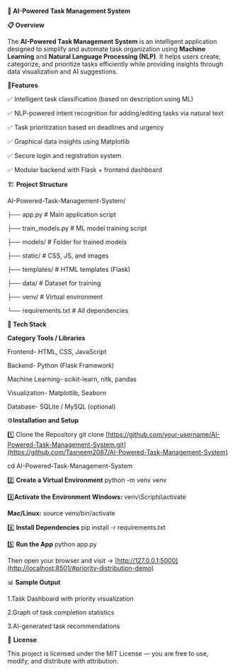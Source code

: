 **🧠 AI-Powered Task Management System**

**📋 Overview**

The **AI-Powered Task Management System** is an intelligent application designed to simplify and automate task organization using **Machine Learning** and **Natural Language Processing (NLP)**.
It helps users create, categorize, and prioritize tasks efficiently while providing insights through data visualization and AI suggestions.

🚀**Features**

✅ Intelligent task classification (based on description using ML)

✅ NLP-powered intent recognition for adding/editing tasks via natural text

✅ Task prioritization based on deadlines and urgency

✅ Graphical data insights using Matplotlib

✅ Secure login and registration system

✅ Modular backend with Flask + frontend dashboard

🏗️ **Project Structure**

AI-Powered-Task-Management-System/

├── app.py                  # Main application script

├── train_models.py         # ML model training script

├── models/                 # Folder for trained models

├── static/                 # CSS, JS, and images

├── templates/              # HTML templates (Flask)

├── data/                   # Dataset for training

├── venv/                   # Virtual environment

└── requirements.txt        # All dependencies

**🧩 Tech Stack**

**Category	                  Tools / Libraries**

Frontend-                  HTML, CSS, JavaScript

Backend-                   Python (Flask Framework)

Machine Learning-	          scikit-learn, nltk, pandas

Visualization-              	Matplotlib, Seaborn

Database-	                  SQLite / MySQL (optional)

⚙️**Installation and Setup**

1️⃣ Clone the Repository
git clone [https://github.com/your-username/AI-Powered-Task-Management-System.git](https://github.com/Tasneem2087/AI-Powered-Task-Management-System)

cd AI-Powered-Task-Management-System

2️⃣ **Create a Virtual Environment**
python -m venv venv

3️⃣**Activate the Environment
Windows:**
venv\Scripts\activate

**Mac/Linux:**
source venv/bin/activate

4️⃣ **Install Dependencies**
pip install -r requirements.txt

5️⃣ **Run the App**
python app.py

Then open your browser and visit → [http://127.0.0.1:5000](http://localhost:8501/#priority-distribution-demo)

📊 **Sample Output**

1.Task Dashboard with priority visualization

2.Graph of task completion statistics

3.AI-generated task recommendations

📜 **License**

This project is licensed under the MIT License — you are free to use, modify, and distribute with attribution.
